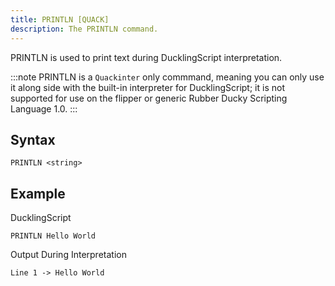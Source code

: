 ```yaml
---
title: PRINTLN [QUACK]
description: The PRINTLN command.
---
```


PRINTLN is used to print text during DucklingScript interpretation.

:::note
PRINTLN is a `Quackinter` only commmand, meaning you can only use it along side with the built-in interpreter for DucklingScript; it is not supported for use on the flipper or generic Rubber Ducky Scripting Language 1.0.
:::

## Syntax

```
PRINTLN <string>
```

## Example


DucklingScript
```
PRINTLN Hello World
```
Output During Interpretation
```
Line 1 -> Hello World
```
